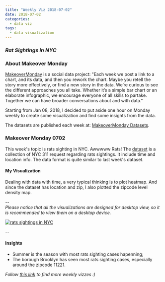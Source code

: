 ```yaml
---
title: "Weekly Viz 2018-07-02"
date: 2018-07-02
categories:
  - data viz
tags:
  - data visualization
---
```


### *Rat Sightings in NYC*


### About Makeover Monday

[MakeoverMonday](http://www.makeovermonday.co.uk/) is a social data project:
"Each week we post a link to a chart, and its data, and then you rework the chart.
Maybe you retell the story more effectively, or find a new story in the data.
We’re curious to see the different approaches you all take. Whether it’s a simple bar chart or an elaborate infographic, we encourage everyone of all skills to partake.
Together we can have broader conversations about and with data."

Starting from Jan 08, 2018, I decided to put aside one hour on Monday weekly to create some visualization and find some insights from the data.

The datasets are published each week at: [MakeoverMonday Datasets](http://www.makeovermonday.co.uk/data/).


### Makeover Monday 0702

This week's topic is rats sighting in NYC. Awwwww Rats! The [dataset](https://data.cityofnewyork.us/Social-Services/Rodent-complaints-2010-to-present-more-columns/nvhx-79q8) is a collection of NYC 311 request regarding rats sightings. It include time and location info. The data format is quite similar to last week's dataset.   


#### My Visualization

Dealing with data with time, a very typical thinking is to plot heatmap. And since the dataset has location and zip, I also plotted the zipcode level density map.    

--  
*Please notice that all the visualizations are designed for desktop view, so it is recommended to view them on a desktop device.*  

<div class='tableauPlaceholder' id='viz1530584761514' style='position: relative'>
<noscript><a href='#'>
  <img alt='rats sightings in NYC ' src='https:&#47;&#47;public.tableau.com&#47;static&#47;images&#47;Ma&#47;MakeOverMonday0702&#47;ratssightingsinNYC&#47;1_rss.png' style='border: none' />
</a></noscript>
<object class='tableauViz'  style='display:none;'>
  <param name='host_url' value='https%3A%2F%2Fpublic.tableau.com%2F' />
  <param name='embed_code_version' value='3' />
  <param name='site_root' value='' />
  <param name='name' value='MakeOverMonday0702&#47;ratssightingsinNYC' />
  <param name='tabs' value='no' />
  <param name='toolbar' value='yes' />
  <param name='static_image' value='https:&#47;&#47;public.tableau.com&#47;static&#47;images&#47;Ma&#47;MakeOverMonday0702&#47;ratssightingsinNYC&#47;1.png' />
  <param name='animate_transition' value='yes' />
  <param name='display_static_image' value='yes' />
  <param name='display_spinner' value='yes' />
  <param name='display_overlay' value='yes' />
  <param name='display_count' value='yes' />
</object></div>               
<script type='text/javascript'>    
  var divElement = document.getElementById('viz1530584761514');               
  var vizElement = divElement.getElementsByTagName('object')[0];           
  vizElement.style.width='800px';vizElement.style.height='827px';          
  var scriptElement = document.createElement('script');                 
  scriptElement.src = 'https://public.tableau.com/javascripts/api/viz_v1.js';     
  vizElement.parentNode.insertBefore(scriptElement, vizElement);           
</script>  

--  

#### Insights
* Summer is the season with most rats sighting cases hapenning;  
* The borough Brooklyn has seen most rats sighting cases, especially around the zipcode 11221.  


*Follow [this link](https://yudong-94.github.io/personal-website/project/MakeOverMonday2018/) to find more weekly vizzes :)*
